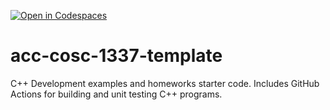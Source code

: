 [![Open in Codespaces](https://classroom.github.com/assets/launch-codespace-f4981d0f882b2a3f0472912d15f9806d57e124e0fc890972558857b51b24a6f9.svg)](https://classroom.github.com/open-in-codespaces?assignment_repo_id=9803878)
# acc-cosc-1337-template
C++ Development examples and homeworks starter code.  Includes GitHub Actions for building and unit testing C++ programs.
